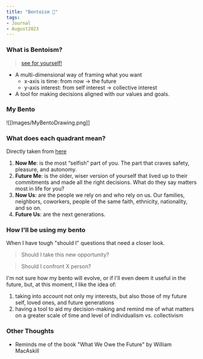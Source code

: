 ```yaml
---
title: "Bentoism 🍱"
tags:
- Journal
- August2023
---
```

### What is Bentoism? 
> [see for yourself!](https://bentoism.org/)
- A multi-dimensional way of framing what you want 
	- x-axis is time: from now -> the future
	- y-axis interest: from self interest -> collective interest
- A tool for making decisions aligned with our values and goals. 

### My Bento
![[Images/MyBentoDrawing.png]]
### What does each quadrant mean? 
Directly taken from [here](https://bentoism.org/2-the-bento-method#18)
1. **Now Me**: is the most “selfish” part of you. The part that craves safety, pleasure, and autonomy.
2. **Future Me**: is the older, wiser version of yourself that lived up to their commitments and made all the right decisions. What do they say matters most in life for you?
3. **Now Us**: are the people we rely on and who rely on us. Our families, neighbors, coworkers, people of the same faith, ethnicity, nationality, and so on.
4. **Future Us**: are the next generations.

### How I'll be using my bento
When I have tough "should I" questions that need a closer look.
> Should I take this new opportunity? 

> Should I confront X person? 

I'm not sure how my bento will evolve, or if I'll even deem it useful in the future, but, at this moment, I like the idea of:
1. taking into account not only my interests, but also those of my future self, loved ones, and future generations
2. having a tool to aid my decision-making and remind me of what matters on a greater scale of time and level of individualism vs. collectivism

### Other Thoughts
- Reminds me of the book "What We Owe the Future" by William MacAskill


